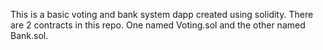 This is a basic voting and bank system dapp created using solidity.
There are 2 contracts in this repo.
One named Voting.sol and the other named Bank.sol.

